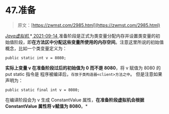 <!--yml
category: 未分类
date: 0001-01-01 00:00:00
-->

# 47.准备

> 原文：[https://zwmst.com/2985.html](https://zwmst.com/2985.html)

   [ *Java虚拟机* ](https://zwmst.com/java%e8%99%9a%e6%8b%9f%e6%9c%ba)*[ <time datetime="2021-09-14T23:17:30+08:00"> 2021-09-14 </time> ](https://zwmst.com/2985.html)  准备阶段是正式为类变量分配内存并设置类变量的初始值阶段，即**在方法区中分配这些变量所使用的内存空间**。注意这里所说的初始值概念，比如一个类变量定义为：

```
public static int v = 8080;
```

**实际上变量 v 在准备阶段过后的初始值为 0 而不是 8080**，将 v 赋值为 8080 的 put static 指令是
程序被编译后，`存放于类构造器<client>方法之中`。
但是注意如果声明为：

```
public static final int v = 8080;
```

在编译阶段会为 v 生成 ConstantValue 属性，**在准备阶段虚拟机会根据 ConstantValue 属性将 v赋值为 8080**。*